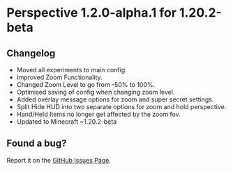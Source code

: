 # Perspective 1.2.0-alpha.1 for 1.20.2-beta  

## Changelog  
- Moved all experiments to main config.
- Improved Zoom Functionality.  
- Changed Zoom Level to go from -50% to 100%.
- Optimised saving of config when changing zoom level.
- Added overlay message options for zoom and super secret settings.
- Split Hide HUD into two separate options for zoom and hold perspective.
- Hand/Held Items no longer get affected by the zoom fov.
- Updated to Minecraft ~1.20.2-beta

## Found a bug?  
Report it on the [GitHub Issues Page](https://github.com/MCLegoMan/Perspective/issues).    